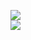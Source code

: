 [![](https://img.shields.io/badge/Made%20With-Github%20Spray-lightgrey.svg?style=for-the-badge&logo=github)](https://github.com/Annihil/github-spray#26682)  
[![](https://i.imgur.com/2DrTn0Z.gif)](https://github.com/Annihil/github-spray)